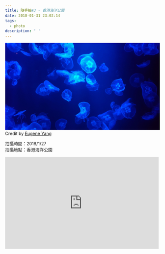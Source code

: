 ```yaml
---
title: 隨手拍#3 - 香港海洋公園
date: 2018-01-31 23:02:14
tags:
  - photo
description: ' '
---
```


![](/image/20180127_154947.jpg)
Credit by [Eugene Yang](https://eugene87222.github.io/)

拍攝時間：2018/1/27  
拍攝地點：香港海洋公園

<iframe src="https://www.google.com/maps/embed?pb=!1m18!1m12!1m3!1d637.9015862774519!2d114.17468322639063!3d22.245923178828672!2m3!1f0!2f0!3f0!3m2!1i1024!2i768!4f13.1!3m3!1m2!1s0x0%3A0x1f34127bce8413a2!2z5rW35rSL5aWH6KeA!5e0!3m2!1sen!2stw!4v1517411317549" width="500" height="300" frameborder="0" style="border:0" allowfullscreen></iframe>